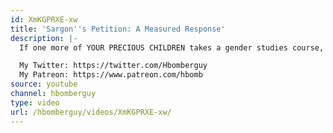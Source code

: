 ```yaml
---
id: XmKGPRXE-xw
title: 'Sargon''s Petition: A Measured Response'
description: |-
  If one more of YOUR PRECIOUS CHILDREN takes a gender studies course, The West is OVER!

  My Twitter: https://twitter.com/Hbomberguy
  My Patreon: https://www.patreon.com/hbomb
source: youtube
channel: hbomberguy
type: video
url: /hbomberguy/videos/XmKGPRXE-xw/
---
```


